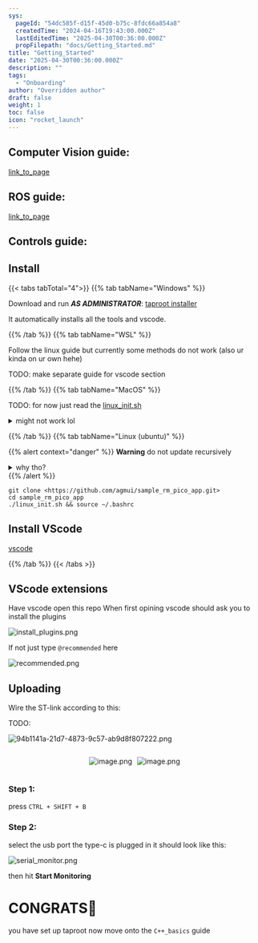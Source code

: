 ```yaml
---
sys:
  pageId: "54dc585f-d15f-45d0-b75c-8fdc66a854a8"
  createdTime: "2024-04-16T19:43:00.000Z"
  lastEditedTime: "2025-04-30T00:36:00.000Z"
  propFilepath: "docs/Getting_Started.md"
title: "Getting_Started"
date: "2025-04-30T00:36:00.000Z"
description: ""
tags:
  - "Onboarding"
author: "Overridden author"
draft: false
weight: 1
toc: false
icon: "rocket_launch"
---
```


## Computer Vision guide:

[link_to_page](86d45bc0-388b-4d26-8848-44f255f73d0e)

## ROS guide:

[link_to_page](3c76c1de-ec8f-46d6-8b0a-294005edc2d5)

## Controls guide:

## Install

{{< tabs tabTotal="4">}}
{{% tab tabName="Windows" %}}

Download and run _**AS ADMINISTRATOR**_: [taproot installer](https://github.com/Thornbots/TeachingFreshies/releases/tag/1.0)

It automatically installs all the tools and vscode.

{{% /tab %}}
{{% tab tabName="WSL" %}}

Follow the linux guide but currently some methods do not work (also ur kinda on ur own hehe)

TODO: make separate guide for vscode section

{{% /tab %}}
{{% tab tabName="MacOS" %}}

TODO: for now just read the [linux_init.sh](https://github.com/agmui/sample_rm_pico_app/blob/main/linux_init.sh)

<details>
<summary>might not work lol</summary>

`brew install libusb pkg-config`

Next install: [vscode](https://code.visualstudio.com/Download)

</details>

{{% /tab %}}
{{% tab tabName="Linux (ubuntu)" %}}

{{% alert context="danger" %}}
**Warning** do not update recursively
<details>
<summary>why tho?</summary>
There are some submodules that may go on for a while (like tinyusb) and I highly
recommend you don't need to get them.
If you want to see what submodules I update just look in `linux_init.sh`
</details>
{{% /alert %}}

```shell
git clone <https://github.com/agmui/sample_rm_pico_app.git>
cd sample_rm_pico_app
./linux_init.sh && source ~/.bashrc
```

## Install VScode

[vscode](https://code.visualstudio.com/Download)

{{% /tab %}}
{{< /tabs >}}

## VScode extensions

Have vscode open this repo
When first opining vscode should ask you to install the plugins

![install_plugins.png](https://prod-files-secure.s3.us-west-2.amazonaws.com/d518164a-d88e-44d1-a4ee-3adb3bd8bce0/89bd30f0-1825-4e77-867b-0a41ce370880/install_plugins.png?X-Amz-Algorithm=AWS4-HMAC-SHA256&X-Amz-Content-Sha256=UNSIGNED-PAYLOAD&X-Amz-Credential=ASIAZI2LB46666S6U4AY%2F20250802%2Fus-west-2%2Fs3%2Faws4_request&X-Amz-Date=20250802T081125Z&X-Amz-Expires=3600&X-Amz-Security-Token=IQoJb3JpZ2luX2VjENf%2F%2F%2F%2F%2F%2F%2F%2F%2F%2FwEaCXVzLXdlc3QtMiJHMEUCIQDRaI6AiFRPKUIKYGHEC7BUGAvd12gzmOG2AHSZqxQc1AIgZCHsRAdYT1fxbOpsIT1aEk8MNGuVniTuFuI1VKC1Egwq%2FwMIEBAAGgw2Mzc0MjMxODM4MDUiDAfZurVeCMbR2mpdwSrcA75RwQGvuqldGV3Oixnb80mNq53omNjBxLvE1rPNfKSt9Ak0C4xblBPFRObz9vrNLVgxtLT%2B06lTf91WtOzuQYPnGgVXowipI%2Bo%2Fu85byRb3AdaCdUgr5hJ2AS8nppYyF4A2IKFdq9993Utd1qvdE6NFfH0JDJg5vj2NHMgilO%2FQ3NCq3ps%2FC0GH5qbVqfcqEp3WDKY5mTXGevA6s8WzVuaS7LlrD8kK8rIyZ3SrYh4%2FHxXRf5e0xpyln1OnAsSQZKDqHrWCRkUejJE7XIsAp3FPLOAFYsDkhLQHGAmKHsfQeZ38IMRgoZf7XN3P%2BnA0wRPQ7oSk9Nnf%2BcSOOnM0B2rur2GS11y%2BLMBpS20s5COEkFSRZ9B9yDn6WUiiSHOrnHh%2FONFFTE%2BALKz4UNzhg8AM5%2FJ%2Bun%2Fb9XWdqBpjDJEbXqcPD%2FHDmMQZkF0vbQwO3z5rTWRru0xvnIMc64KdHjpM6odkU343v2maLoMvQcXFj%2BK0mZYtP1g0yJhEKXkOwpx5SZJueffJDjHrIGUier8M%2BD1Ysls3QwxO4nbIJdYbFgNADHJ0Du%2BkPZykVEcAuqwF2HxlgLh9vawaS2sx9y1wXbsr8VKqWnCwuzHwncz%2Fy4NyQCDdw47k1YQ3MOLvtsQGOqUBXvxj2uh7uz9uzyFreCWIlQmjkQ%2ByENxEdac5etSjMVwFU7Usa6a5xVhPcCDno8cKQEkka62exbKa0KR9pzB8nUGvJIx65ZvoF7kqaEP%2FtUe%2BWtwy3wBgxm1OtDpzGOQSxtIXPO%2B62VOMSPkpdg8s7Y%2Beps94WIezIxQoBObDv2NxIAN7VEmy7RWWtyssmD1Kts5LzC4BRDtvehRqUsG6csYR34v%2B&X-Amz-Signature=ee9bdfd1ab5e1c2236304319463585b70a4feeeea581368b643c29ff438ae7a7&X-Amz-SignedHeaders=host&x-amz-checksum-mode=ENABLED&x-id=GetObject)

If not just type `@recommended` here  

![recommended.png](https://prod-files-secure.s3.us-west-2.amazonaws.com/d518164a-d88e-44d1-a4ee-3adb3bd8bce0/61e661e9-5d85-4dfc-be0d-8d2097a5e793/recommended.png?X-Amz-Algorithm=AWS4-HMAC-SHA256&X-Amz-Content-Sha256=UNSIGNED-PAYLOAD&X-Amz-Credential=ASIAZI2LB46666S6U4AY%2F20250802%2Fus-west-2%2Fs3%2Faws4_request&X-Amz-Date=20250802T081125Z&X-Amz-Expires=3600&X-Amz-Security-Token=IQoJb3JpZ2luX2VjENf%2F%2F%2F%2F%2F%2F%2F%2F%2F%2FwEaCXVzLXdlc3QtMiJHMEUCIQDRaI6AiFRPKUIKYGHEC7BUGAvd12gzmOG2AHSZqxQc1AIgZCHsRAdYT1fxbOpsIT1aEk8MNGuVniTuFuI1VKC1Egwq%2FwMIEBAAGgw2Mzc0MjMxODM4MDUiDAfZurVeCMbR2mpdwSrcA75RwQGvuqldGV3Oixnb80mNq53omNjBxLvE1rPNfKSt9Ak0C4xblBPFRObz9vrNLVgxtLT%2B06lTf91WtOzuQYPnGgVXowipI%2Bo%2Fu85byRb3AdaCdUgr5hJ2AS8nppYyF4A2IKFdq9993Utd1qvdE6NFfH0JDJg5vj2NHMgilO%2FQ3NCq3ps%2FC0GH5qbVqfcqEp3WDKY5mTXGevA6s8WzVuaS7LlrD8kK8rIyZ3SrYh4%2FHxXRf5e0xpyln1OnAsSQZKDqHrWCRkUejJE7XIsAp3FPLOAFYsDkhLQHGAmKHsfQeZ38IMRgoZf7XN3P%2BnA0wRPQ7oSk9Nnf%2BcSOOnM0B2rur2GS11y%2BLMBpS20s5COEkFSRZ9B9yDn6WUiiSHOrnHh%2FONFFTE%2BALKz4UNzhg8AM5%2FJ%2Bun%2Fb9XWdqBpjDJEbXqcPD%2FHDmMQZkF0vbQwO3z5rTWRru0xvnIMc64KdHjpM6odkU343v2maLoMvQcXFj%2BK0mZYtP1g0yJhEKXkOwpx5SZJueffJDjHrIGUier8M%2BD1Ysls3QwxO4nbIJdYbFgNADHJ0Du%2BkPZykVEcAuqwF2HxlgLh9vawaS2sx9y1wXbsr8VKqWnCwuzHwncz%2Fy4NyQCDdw47k1YQ3MOLvtsQGOqUBXvxj2uh7uz9uzyFreCWIlQmjkQ%2ByENxEdac5etSjMVwFU7Usa6a5xVhPcCDno8cKQEkka62exbKa0KR9pzB8nUGvJIx65ZvoF7kqaEP%2FtUe%2BWtwy3wBgxm1OtDpzGOQSxtIXPO%2B62VOMSPkpdg8s7Y%2Beps94WIezIxQoBObDv2NxIAN7VEmy7RWWtyssmD1Kts5LzC4BRDtvehRqUsG6csYR34v%2B&X-Amz-Signature=6d3320c0a0fc80b203d8fb710784be3cdaf95d1012d49e3de92b5b668fe0d06f&X-Amz-SignedHeaders=host&x-amz-checksum-mode=ENABLED&x-id=GetObject)

## Uploading

Wire the ST-link according to this:

TODO:

![94b1141a-21d7-4873-9c57-ab9d8f807222.png](https://prod-files-secure.s3.us-west-2.amazonaws.com/d518164a-d88e-44d1-a4ee-3adb3bd8bce0/e5fad17d-ab82-4300-9f4c-505ab4b1202c/94b1141a-21d7-4873-9c57-ab9d8f807222.png?X-Amz-Algorithm=AWS4-HMAC-SHA256&X-Amz-Content-Sha256=UNSIGNED-PAYLOAD&X-Amz-Credential=ASIAZI2LB46666S6U4AY%2F20250802%2Fus-west-2%2Fs3%2Faws4_request&X-Amz-Date=20250802T081125Z&X-Amz-Expires=3600&X-Amz-Security-Token=IQoJb3JpZ2luX2VjENf%2F%2F%2F%2F%2F%2F%2F%2F%2F%2FwEaCXVzLXdlc3QtMiJHMEUCIQDRaI6AiFRPKUIKYGHEC7BUGAvd12gzmOG2AHSZqxQc1AIgZCHsRAdYT1fxbOpsIT1aEk8MNGuVniTuFuI1VKC1Egwq%2FwMIEBAAGgw2Mzc0MjMxODM4MDUiDAfZurVeCMbR2mpdwSrcA75RwQGvuqldGV3Oixnb80mNq53omNjBxLvE1rPNfKSt9Ak0C4xblBPFRObz9vrNLVgxtLT%2B06lTf91WtOzuQYPnGgVXowipI%2Bo%2Fu85byRb3AdaCdUgr5hJ2AS8nppYyF4A2IKFdq9993Utd1qvdE6NFfH0JDJg5vj2NHMgilO%2FQ3NCq3ps%2FC0GH5qbVqfcqEp3WDKY5mTXGevA6s8WzVuaS7LlrD8kK8rIyZ3SrYh4%2FHxXRf5e0xpyln1OnAsSQZKDqHrWCRkUejJE7XIsAp3FPLOAFYsDkhLQHGAmKHsfQeZ38IMRgoZf7XN3P%2BnA0wRPQ7oSk9Nnf%2BcSOOnM0B2rur2GS11y%2BLMBpS20s5COEkFSRZ9B9yDn6WUiiSHOrnHh%2FONFFTE%2BALKz4UNzhg8AM5%2FJ%2Bun%2Fb9XWdqBpjDJEbXqcPD%2FHDmMQZkF0vbQwO3z5rTWRru0xvnIMc64KdHjpM6odkU343v2maLoMvQcXFj%2BK0mZYtP1g0yJhEKXkOwpx5SZJueffJDjHrIGUier8M%2BD1Ysls3QwxO4nbIJdYbFgNADHJ0Du%2BkPZykVEcAuqwF2HxlgLh9vawaS2sx9y1wXbsr8VKqWnCwuzHwncz%2Fy4NyQCDdw47k1YQ3MOLvtsQGOqUBXvxj2uh7uz9uzyFreCWIlQmjkQ%2ByENxEdac5etSjMVwFU7Usa6a5xVhPcCDno8cKQEkka62exbKa0KR9pzB8nUGvJIx65ZvoF7kqaEP%2FtUe%2BWtwy3wBgxm1OtDpzGOQSxtIXPO%2B62VOMSPkpdg8s7Y%2Beps94WIezIxQoBObDv2NxIAN7VEmy7RWWtyssmD1Kts5LzC4BRDtvehRqUsG6csYR34v%2B&X-Amz-Signature=c1c4a421633e99a9f67323a4c3796446e18af55d323c237542877af725dea8ff&X-Amz-SignedHeaders=host&x-amz-checksum-mode=ENABLED&x-id=GetObject)

<div style="display: flex;flex-direction: row; column-gap:10px; max-width: 630px;justify-content: center;">
<div>

![image.png](https://prod-files-secure.s3.us-west-2.amazonaws.com/d518164a-d88e-44d1-a4ee-3adb3bd8bce0/210ecb78-1116-4d7b-b9b7-2292f66fa2c2/image.png?X-Amz-Algorithm=AWS4-HMAC-SHA256&X-Amz-Content-Sha256=UNSIGNED-PAYLOAD&X-Amz-Credential=ASIAZI2LB4662MJPZYMK%2F20250802%2Fus-west-2%2Fs3%2Faws4_request&X-Amz-Date=20250802T081128Z&X-Amz-Expires=3600&X-Amz-Security-Token=IQoJb3JpZ2luX2VjENf%2F%2F%2F%2F%2F%2F%2F%2F%2F%2FwEaCXVzLXdlc3QtMiJIMEYCIQDDpBDL4W71tH26Y1OlVPLt0HZHZEK2fniZbfSkteFJhQIhAI9rjp7Ep31d69vOzqOGolpzUKoDogCs0Qt9wwHx7EYzKv8DCBAQABoMNjM3NDIzMTgzODA1IgwLeeHP1qZjVd07%2Byoq3AN2RV1mY%2B%2FfTJbcSsjex7XQ8i3gVztV0tR4Of1oQ8jw0fOOtVJllXHpPd2O6BOZ4CcpnraOi%2BF3%2FP2bqNQVXQIVh08%2Fcsj8qyl5TvNjAR2wUXB4HV6wQPl9GBnsCe2YJNExSTXW8PPGNenoA0jmoePiekmOjarbqUpEeeMCIvAWECmsl0oodYGgApm68ys6VI2cJJ8hMVhWLNKuM2mgQHO5LHKNdjBmsIkszcMVUfNyasWIjRoyM1srrvovl6nrXEXIwod5Mmp%2FipaYVvSafJ7XHC5e6Ko%2FJYimZmQ64yyguVL1IQgZdbi8ZhQnBls37oeypX5nzBYcaNl0phU%2F4bQVLKIqt70xRDnDRdjXgJz9pX63Dsml58XNZzsG%2FRC41Yd8gW36QO1jwtcBcPbzxDirxL9iX77kWow0Z9XWK5qVSu7YE6bTwpeF3k6Kh%2FveR0PsNeHjNSxUwYRA%2ByL8VDK%2FxZjgmTXwsSZT61epK9WtpryCmVrm6qzBjTKDZd6ZCd6Tkn7WGy7bFL6MGABhhvCEPFmVUKskmRAadnOYCpIscbKXrdj9e%2FXjVkARxZplArQMksQADNd8wZoSuqeRJllLJHDXi7ljuD5bgcS1qADnIElkXXkkkQIqK4%2FMOzDq77bEBjqkAeWdWyG128DbyX83JD8yjLdhcjW6vfXFmn2kzxZ%2FNG2RnZUDDsplIgAFPrfUD9Zux8hlTKwamE65YkefuIPJY8AqrRF9SHaMh0yUD8fEJymmXLAIoc4RmJdPWNpFfDmwVht%2BZBZ2RiO7TborCwSmxDE0RD7lidxIpUUcGx0yxau%2FEjm10bGOP%2BYAqFjL2DGuzz0%2BCtLtsDVVnBkKmVJ8WZI90u1w&X-Amz-Signature=7ed062b71e466a606b32a75da6128a934e272af3cabc0ff8884f7e58f0536faf&X-Amz-SignedHeaders=host&x-amz-checksum-mode=ENABLED&x-id=GetObject)

</div>
<div>

![image.png](https://prod-files-secure.s3.us-west-2.amazonaws.com/d518164a-d88e-44d1-a4ee-3adb3bd8bce0/33a0fd0f-8ca6-4a86-8e09-26e95ded1fff/image.png?X-Amz-Algorithm=AWS4-HMAC-SHA256&X-Amz-Content-Sha256=UNSIGNED-PAYLOAD&X-Amz-Credential=ASIAZI2LB466XNWTYNAF%2F20250802%2Fus-west-2%2Fs3%2Faws4_request&X-Amz-Date=20250802T081129Z&X-Amz-Expires=3600&X-Amz-Security-Token=IQoJb3JpZ2luX2VjENf%2F%2F%2F%2F%2F%2F%2F%2F%2F%2FwEaCXVzLXdlc3QtMiJHMEUCIQCMn8Oa%2FMA4geMUO2GpklyA7oblCBMH2AB0kvqKAfXKBgIgLLIsMbB4NMol7E5GIRO1K59sbfayTG6vSARWi1ADbGwq%2FwMIEBAAGgw2Mzc0MjMxODM4MDUiDM082Ee9Db87zxCniircA7rkiMCKGErxf8N78ePmGnr8vu9jsxC%2BfIXk20N%2FhdmmdSnwmMu3NsIYF6xt%2Fdy2Ds%2FGaBGYu0aTXADz7eg%2FmSaMluYPgZgQBTK1sW0%2FGIL7VrCsmFrbPciQiPShHnkLlxs%2FBpSt27uTl6WtpE56BLBYv8MpuUOA69EERI93ga51oFxjQaEOFawi9nq%2ByGjYq7Xf6qwwGcw9kSd9UsXKKTYgffxyWLjOIR0ubgF5Rrgrii4jXvHFCz5rApNiVt4A5On3SaqM%2F%2BbVrZ14IF3UPympt%2FgGS3v%2FctfH1RY7eBc0zvVHquT%2Fm2Mn4G1CKMLtfjT0YSiH290Cmg%2BGB8HdanKsrJZpv4Nn%2BjPwA%2BWlddqrjZfwOe%2Bf2sYVsEGZuIXgfBKZjjFV8X%2FfAeY851cKs3Ng28Z9KVozkHXhds%2BRox8%2FNXKt3JpcQXGxuO5hTEW6kIbUdiT%2F0uuWWvrtxTOhGVGnvba%2FxB0DX3PtIwng1O8NXKM2Tb%2BJkIgOBUYklJSLehV%2FOZD7JfCp3ORwjxp%2Bc7phcIKwzI8wOQ5pmncf3yQ%2F4nT%2F3EjlbTVRancktpDImMEBcn18BuOezUaGhFdcNfTzp2VTQQpGMB7ykcUqG7VO5A1ZOWeijsOxXfjWMIXwtsQGOqUBGnCBfdnziFSbIF3OqeMbOu7hXvuyabF4Vk061YG8DPMhpGtmm28PNnHM5povK3n01nKRIlUgs7YbOM6%2B95bh2kKkmzZZwRjDYzkOiF21LWBXiAF1Dk33oFGDMU5kCy0bEdtqeM5kCfrwPnzh4WFPMcfN%2FWyJIK0IVSGtHcvwGOB4zJEA%2BJJmwTis0SJhKgCcloqb3dWDxXO3qEbFXj12sliYNnQ%2B&X-Amz-Signature=a403b7fbec844f0fa52932b9ee81ae63c626dc9f81f010fe3656dc09c215ab5f&X-Amz-SignedHeaders=host&x-amz-checksum-mode=ENABLED&x-id=GetObject)

</div>
</div>

### Step 1:

press `CTRL + SHIFT + B`

### Step 2:

select the usb port the type-c is plugged in it should look like this:

![serial_monitor.png](https://prod-files-secure.s3.us-west-2.amazonaws.com/d518164a-d88e-44d1-a4ee-3adb3bd8bce0/f03f4774-05d4-4393-b6a0-d5efb6d315ab/serial_monitor.png?X-Amz-Algorithm=AWS4-HMAC-SHA256&X-Amz-Content-Sha256=UNSIGNED-PAYLOAD&X-Amz-Credential=ASIAZI2LB46666S6U4AY%2F20250802%2Fus-west-2%2Fs3%2Faws4_request&X-Amz-Date=20250802T081125Z&X-Amz-Expires=3600&X-Amz-Security-Token=IQoJb3JpZ2luX2VjENf%2F%2F%2F%2F%2F%2F%2F%2F%2F%2FwEaCXVzLXdlc3QtMiJHMEUCIQDRaI6AiFRPKUIKYGHEC7BUGAvd12gzmOG2AHSZqxQc1AIgZCHsRAdYT1fxbOpsIT1aEk8MNGuVniTuFuI1VKC1Egwq%2FwMIEBAAGgw2Mzc0MjMxODM4MDUiDAfZurVeCMbR2mpdwSrcA75RwQGvuqldGV3Oixnb80mNq53omNjBxLvE1rPNfKSt9Ak0C4xblBPFRObz9vrNLVgxtLT%2B06lTf91WtOzuQYPnGgVXowipI%2Bo%2Fu85byRb3AdaCdUgr5hJ2AS8nppYyF4A2IKFdq9993Utd1qvdE6NFfH0JDJg5vj2NHMgilO%2FQ3NCq3ps%2FC0GH5qbVqfcqEp3WDKY5mTXGevA6s8WzVuaS7LlrD8kK8rIyZ3SrYh4%2FHxXRf5e0xpyln1OnAsSQZKDqHrWCRkUejJE7XIsAp3FPLOAFYsDkhLQHGAmKHsfQeZ38IMRgoZf7XN3P%2BnA0wRPQ7oSk9Nnf%2BcSOOnM0B2rur2GS11y%2BLMBpS20s5COEkFSRZ9B9yDn6WUiiSHOrnHh%2FONFFTE%2BALKz4UNzhg8AM5%2FJ%2Bun%2Fb9XWdqBpjDJEbXqcPD%2FHDmMQZkF0vbQwO3z5rTWRru0xvnIMc64KdHjpM6odkU343v2maLoMvQcXFj%2BK0mZYtP1g0yJhEKXkOwpx5SZJueffJDjHrIGUier8M%2BD1Ysls3QwxO4nbIJdYbFgNADHJ0Du%2BkPZykVEcAuqwF2HxlgLh9vawaS2sx9y1wXbsr8VKqWnCwuzHwncz%2Fy4NyQCDdw47k1YQ3MOLvtsQGOqUBXvxj2uh7uz9uzyFreCWIlQmjkQ%2ByENxEdac5etSjMVwFU7Usa6a5xVhPcCDno8cKQEkka62exbKa0KR9pzB8nUGvJIx65ZvoF7kqaEP%2FtUe%2BWtwy3wBgxm1OtDpzGOQSxtIXPO%2B62VOMSPkpdg8s7Y%2Beps94WIezIxQoBObDv2NxIAN7VEmy7RWWtyssmD1Kts5LzC4BRDtvehRqUsG6csYR34v%2B&X-Amz-Signature=1b393975276a0511a9d8631293c55e3aa03ca7fcdaf6c5cb239fcf0c6add05e2&X-Amz-SignedHeaders=host&x-amz-checksum-mode=ENABLED&x-id=GetObject)

then hit **Start Monitoring**

# CONGRATS🎉

you have set up taproot now move onto the `C++_basics` guide
